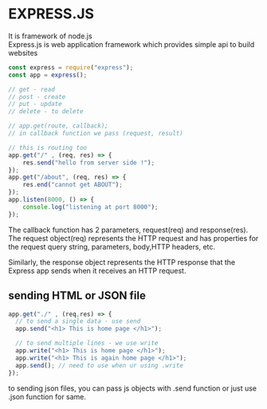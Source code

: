# EXPRESS.JS 
It is framework of node.js <br>
Express.js is web application framework which provides simple api to build websites

```express.js
const express = require("express");
const app = express();

// get - read
// post - create 
// put - update
// delete - to delete

// app.get(route, callback);
// in callback function we pass (request, result) 

// this is routing too 
app.get("/" , (req, res) => {
    res.send("hello from server side !");
});
app.get("/about", (req, res) => {
    res.end("cannot get ABOUT");
});
app.listen(8000, () => {
    console.log("listening at port 8000");
});
```
The callback function has 2 parameters, request(req) and response(res).
The request object(req) represents the HTTP request and has properties 
for the request query string, parameters, body,HTTP headers, etc.

Similarly, the response object represents the HTTP response that 
the Express app sends when it receives an HTTP request.

## sending HTML or JSON file 
```express.js
app.get("./" , (req,res) => {
  // to send a single data - use send
  app.send("<h1> This is home page </h1>");

  // to send multiple lines - we use write 
  app.write("<h1> This is home page </h1>");
  app.write("<h1> This is again home page </h1>");
  app.send(); // need to use when ur using .write
});
```
to sending json files, you can pass js objects with .send function 
or just use .json function for same. 


